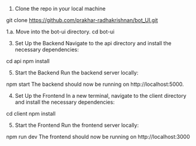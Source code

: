 1. Clone the repo in your local machine
   
git clone https://github.com/prakhar-radhakrishnan/bot_UI.git

1.a. Move into the bot-ui directory.
cd bot-ui

3. Set Up the Backend
Navigate to the api directory and install the necessary dependencies:

cd api
npm install

5. Start the Backend
Run the backend server locally:

npm start
The backend should now be running on http://localhost:5000.

4. Set Up the Frontend
In a new terminal, navigate to the client directory and install the necessary dependencies:

cd client
npm install

5. Start the Frontend
Run the frontend server locally:

npm run dev
The frontend should now be running on http://localhost:3000
